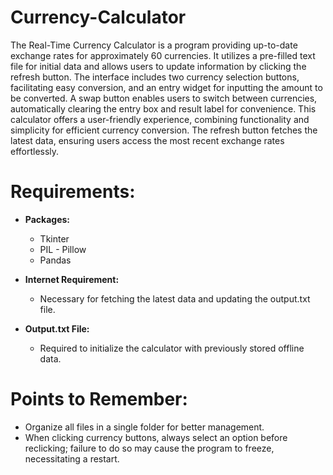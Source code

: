 # Currency-Calculator
The Real-Time Currency Calculator is a program providing up-to-date exchange rates for approximately 60 currencies. It utilizes a pre-filled text file for initial data and allows users to update information by clicking the refresh button. The interface includes two currency selection buttons, facilitating easy conversion, and an entry widget for inputting the amount to be converted. A swap button enables users to switch between currencies, automatically clearing the entry box and result label for convenience. This calculator offers a user-friendly experience, combining functionality and simplicity for efficient currency conversion. The refresh button fetches the latest data, ensuring users access the most recent exchange rates effortlessly.

# Requirements:
- **Packages:**
  - Tkinter
  - PIL - Pillow
  - Pandas

- **Internet Requirement:**
  - Necessary for fetching the latest data and updating the output.txt file.

- **Output.txt File:**
  - Required to initialize the calculator with previously stored offline data.

# Points to Remember:
- Organize all files in a single folder for better management.
- When clicking currency buttons, always select an option before reclicking; failure to do so may cause the program to freeze, necessitating a restart.
